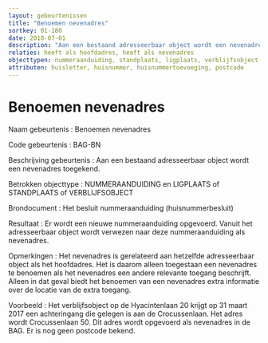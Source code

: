 ```yaml
---
layout: gebeurtenissen
title: "Benoemen nevenadres"
sortkey: 01-180
date: 2018-07-01
description: "Aan een bestaand adresseerbaar object wordt een nevenadres toegekend."
relaties: heeft als hoofdadres, heeft als nevenadres
objecttypen: nummeraanduiding, standplaats, ligplaats, verblijfsobject
attributen: huisletter, huisnummer, huisnummertoevoeging, postcode
---
```


# Benoemen nevenadres

Naam gebeurtenis
: Benoemen nevenadres

Code gebeurtenis
: BAG-BN

Beschrijving gebeurtenis
: Aan een bestaand adresseerbaar object wordt een nevenadres toegekend.

Betrokken objecttype
: NUMMERAANDUIDING en LIGPLAATS of STANDPLAATS of VERBLIJFSOBJECT

Brondocument
: Het besluit nummeraanduiding (huisnummerbesluit)

Resultaat
: Er wordt een nieuwe nummeraanduiding opgevoerd. Vanuit het adresseerbaar object wordt verwezen naar deze nummeraanduiding als nevenadres.

Opmerkingen
: Het nevenadres is gerelateerd aan hetzelfde adresseerbaar object als het hoofdadres. Het is daarom alleen toegestaan een nevenadres te benoemen als het nevenadres een andere relevante toegang beschrijft. Alleen in dat geval biedt het benoemen van een nevenadres extra informatie over de locatie van de extra toegang.

Voorbeeld
: Het verblijfsobject op de Hyacintenlaan 20 krijgt op 31 maart 2017 een achteringang die gelegen is aan de Crocussenlaan. Het adres wordt Crocussenlaan 50. Dit adres wordt opgevoerd als nevenadres in de BAG. Er is nog geen postcode bekend.
